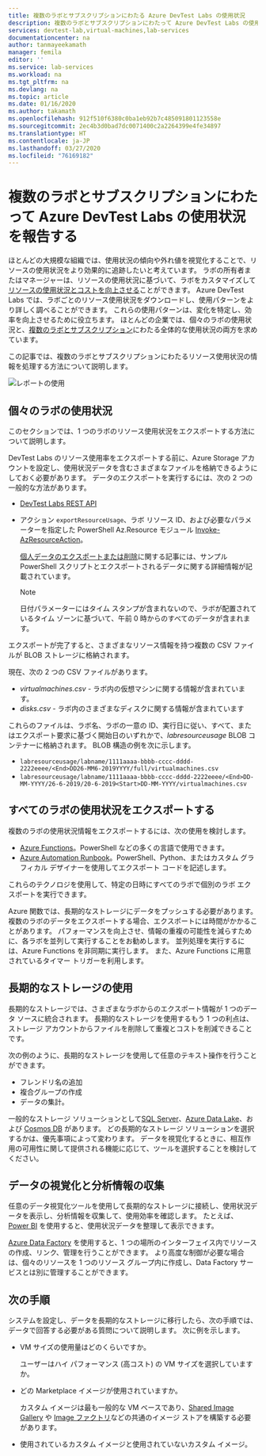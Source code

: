 ```yaml
---
title: 複数のラボとサブスクリプションにわたる Azure DevTest Labs の使用状況
description: 複数のラボとサブスクリプションにわたって Azure DevTest Labs の使用状況を報告する方法について説明します。
services: devtest-lab,virtual-machines,lab-services
documentationcenter: na
author: tanmayeekamath
manager: femila
editor: ''
ms.service: lab-services
ms.workload: na
ms.tgt_pltfrm: na
ms.devlang: na
ms.topic: article
ms.date: 01/16/2020
ms.author: takamath
ms.openlocfilehash: 912f510f6380c0ba1eb92b7c485091801123558e
ms.sourcegitcommit: 2ec4b3d0bad7dc0071400c2a2264399e4fe34897
ms.translationtype: HT
ms.contentlocale: ja-JP
ms.lasthandoff: 03/27/2020
ms.locfileid: "76169182"
---
```

# <a name="report-azure-devtest-labs-usage-across-multiple-labs-and-subscriptions"></a>複数のラボとサブスクリプションにわたって Azure DevTest Labs の使用状況を報告する

ほとんどの大規模な組織では、使用状況の傾向や外れ値を視覚化することで、リソースの使用状況をより効果的に追跡したいと考えています。 ラボの所有者またはマネージャーは、リソースの使用状況に基づいて、ラボをカスタマイズして[リソースの使用状況とコストを向上させる](https://docs.microsoft.com/azure/billing/billing-getting-started)ことができます。 Azure DevTest Labs では、ラボごとのリソース使用状況をダウンロードし、使用パターンをより詳しく調べることができます。 これらの使用パターンは、変化を特定し、効率を向上させるために役立ちます。 ほとんどの企業では、個々のラボの使用状況と、[複数のラボとサブスクリプション](https://docs.microsoft.com/azure/architecture/cloud-adoption/decision-guides/subscriptions/)にわたる全体的な使用状況の両方を求めています。 

この記事では、複数のラボとサブスクリプションにわたるリソース使用状況の情報を処理する方法について説明します。

![レポートの使用](./media/report-usage-across-multiple-labs-subscriptions/report-usage.png)

## <a name="individual-lab-usage"></a>個々のラボの使用状況

このセクションでは、1 つのラボのリソース使用状況をエクスポートする方法について説明します。

DevTest Labs のリソース使用率をエクスポートする前に、Azure Storage アカウントを設定し、使用状況データを含むさまざまなファイルを格納できるようにしておく必要があります。 データのエクスポートを実行するには、次の 2 つの一般的な方法があります。

* [DevTest Labs REST API](https://docs.microsoft.com/rest/api/dtl/labs/exportresourceusage) 
* アクション `exportResourceUsage`、ラボ リソース ID、および必要なパラメーターを指定した PowerShell Az.Resource モジュール [Invoke-AzResourceAction](https://docs.microsoft.com/powershell/module/az.resources/invoke-azresourceaction?view=azps-2.5.0&viewFallbackFrom=azps-2.3.2)。 

    [個人データのエクスポートまたは削除](personal-data-delete-export.md)に関する記事には、サンプル PowerShell スクリプトとエクスポートされるデータに関する詳細情報が記載されています。 

    > [!NOTE]
    > 日付パラメーターにはタイム スタンプが含まれないので、ラボが配置されているタイム ゾーンに基づいて、午前 0 時からのすべてのデータが含まれます。

エクスポートが完了すると、さまざまなリソース情報を持つ複数の CSV ファイルが BLOB ストレージに格納されます。
  
現在、次の 2 つの CSV ファイルがあります。

* *virtualmachines.csv* - ラボ内の仮想マシンに関する情報が含まれています。
* *disks.csv* - ラボ内のさまざまなディスクに関する情報が含まれています 

これらのファイルは、ラボ名、ラボの一意の ID、実行日に従い、すべて、またはエクスポート要求に基づく開始日のいずれかで、*labresourceusage* BLOB コンテナーに格納されます。 BLOB 構造の例を次に示します。

* `labresourceusage/labname/1111aaaa-bbbb-cccc-dddd-2222eeee/<End>DD26-MM6-2019YYYY/full/virtualmachines.csv`
* `labresourceusage/labname/1111aaaa-bbbb-cccc-dddd-2222eeee/<End>DD-MM-YYYY/26-6-2019/20-6-2019<Start>DD-MM-YYYY/virtualmachines.csv`

## <a name="exporting-usage-for-all-labs"></a>すべてのラボの使用状況をエクスポートする

複数のラボの使用状況情報をエクスポートするには、次の使用を検討します。 

* [Azure Functions](https://docs.microsoft.com/azure/azure-functions/)。PowerShell などの多くの言語で使用できます。 
* [Azure Automation Runbook](https://docs.microsoft.com/azure/automation/)。PowerShell、Python、またはカスタム グラフィカル デザイナーを使用してエクスポート コードを記述します。

これらのテクノロジを使用して、特定の日時にすべてのラボで個別のラボ エクスポートを実行できます。 

Azure 関数では、長期的なストレージにデータをプッシュする必要があります。 複数のラボのデータをエクスポートする場合、エクスポートには時間がかかることがあります。 パフォーマンスを向上させ、情報の重複の可能性を減らすために、各ラボを並列して実行することをお勧めします。 並列処理を実行するには、Azure Functions を非同期に実行します。 また、Azure Functions に用意されているタイマー トリガーを利用します。

## <a name="using-a-long-term-storage"></a>長期的なストレージの使用

長期的なストレージでは、さまざまなラボからのエクスポート情報が 1 つのデータ ソースに統合されます。 長期的なストレージを使用するもう 1 つの利点は、ストレージ アカウントからファイルを削除して重複とコストを削減できることです。 

次の例のように、長期的なストレージを使用して任意のテキスト操作を行うことができます。 

* フレンドリ名の追加
* 複合グループの作成
* データの集計。

一般的なストレージ ソリューションとして[SQL Server](https://azure.microsoft.com/services/sql-database/)、[Azure Data Lake](https://azure.microsoft.com/services/storage/data-lake-storage/)、および [Cosmos DB](https://azure.microsoft.com/services/cosmos-db/) があります。 どの長期的なストレージ ソリューションを選択するかは、優先事項によって変わります。 データを視覚化するときに、相互作用の可用性に関して提供される機能に応じて、ツールを選択することを検討してください。

## <a name="visualizing-data-and-gathering-insights"></a>データの視覚化と分析情報の収集

任意のデータ視覚化ツールを使用して長期的なストレージに接続し、使用状況データを表示し、分析情報を収集して、使用効率を確認します。 たとえば、[Power BI](https://docs.microsoft.com/power-bi/power-bi-overview) を使用すると、使用状況データを整理して表示できます。 

[Azure Data Factory](https://azure.microsoft.com/services/data-factory/) を使用すると、1 つの場所のインターフェイス内でリソースの作成、リンク、管理を行うことができます。 より高度な制御が必要な場合は、個々のリソースを 1 つのリソース グループ内に作成し、Data Factory サービスとは別に管理することができます。  

## <a name="next-steps"></a>次の手順

システムを設定し、データを長期的なストレージに移行したら、次の手順では、データで回答する必要がある質問について説明します。 次に例を示します。 

-   VM サイズの使用量はどのくらいですか。

    ユーザーはハイ パフォーマンス (高コスト) の VM サイズを選択していますか。
-   どの Marketplace イメージが使用されていますか。

    カスタム イメージは最も一般的な VM ベースであり、[Shared Image Gallery](../virtual-machines/windows/shared-image-galleries.md) や [Image ファクトリ](image-factory-create.md)などの共通のイメージ ストアを構築する必要があります。
-   使用されているカスタム イメージと使用されていないカスタム イメージ。
